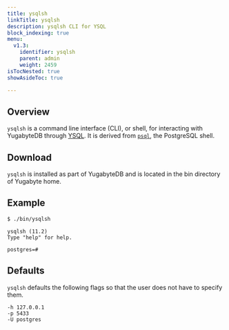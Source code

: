 ```yaml
---
title: ysqlsh
linkTitle: ysqlsh
description: ysqlsh CLI for YSQL
block_indexing: true
menu:
  v1.3:
    identifier: ysqlsh
    parent: admin
    weight: 2459
isTocNested: true
showAsideToc: true

---
```


## Overview

`ysqlsh` is a command line interface (CLI), or shell, for interacting with YugabyteDB through [YSQL](../../api/ysql/). It is derived from [`psql`](https://www.postgresql.org/docs/11/app-psql.html), the PostgreSQL shell.

## Download

`ysqlsh` is installed as part of YugabyteDB and is located in the bin directory of Yugabyte home.

## Example

```sh
$ ./bin/ysqlsh
```

```
ysqlsh (11.2)
Type "help" for help.

postgres=#
```

## Defaults

`ysqlsh` defaults the following flags so that the user does not have to specify them.

```
-h 127.0.0.1 
-p 5433 
-U postgres
```
